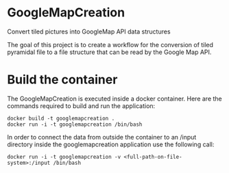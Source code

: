 # GoogleMapCreation
Convert tiled pictures into GoogleMap API data structures

The goal of this project is to create a workflow for the conversion of tiled pyramidal file to a file structure that can be read by the Google Map API.

Build the container
===================

The GoogleMapCreation is executed inside a docker container. Here are the commands required to build and run the application: 

    docker build -t googlemapcreation .
    docker run -i -t googlemapcreation /bin/bash

In order to connect the data from outside the container to an /input directory inside the googlemapcreation application use the following call:

    docker run -i -t googlemapcreation -v <full-path-on-file-system>:/input /bin/bash

